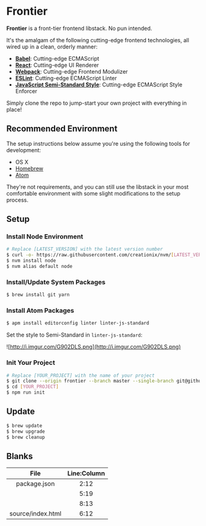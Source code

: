 Frontier
========

**Frontier** is a front-tier frontend libstack. No pun intended.

It's the amalgam of the following cutting-edge frontend technologies, all wired up in a clean, orderly manner:

* [**Babel**](https://github.com/babel/babel): Cutting-edge ECMAScript
* [**React**](https://github.com/facebook/react): Cutting-edge UI Renderer
* [**Webpack**](https://github.com/webpack/webpack): Cutting-edge Frontend Modulizer
* [**ESLint**](https://github.com/eslint/eslint): Cutting-edge ECMAScript Linter
* [**JavaScript Semi-Standard Style**](https://github.com/Flet/semistandard): Cutting-edge ECMAScript Style Enforcer

Simply clone the repo to jump-start your own project with everything in place!

Recommended Environment
-----------------------

The setup instructions below assume you're using the following tools for development:

* OS X
* [Homebrew](http://brew.sh/)
* [Atom](https://atom.io/)

They're not requirements, and you can still use the libstack in your most comfortable environment with some slight modifications to the setup process.

Setup
-----

### Install Node Environment

```bash
# Replace [LATEST_VERSION] with the latest version number
$ curl -o- https://raw.githubusercontent.com/creationix/nvm/[LATEST_VERSION]/install.sh | bash
$ nvm install node
$ nvm alias default node
```

### Install/Update System Packages

```bash
$ brew install git yarn
```

### Install Atom Packages

```bash
$ apm install editorconfig linter linter-js-standard
```

Set the style to Semi-Standard in `linter-js-standard`:

![http://i.imgur.com/G902DLS.png](http://i.imgur.com/G902DLS.png)

### Init Your Project

```bash
# Replace [YOUR_PROJECT] with the name of your project
$ git clone --origin frontier --branch master --single-branch git@github.com:gsklee/frontier.git [YOUR_PROJECT]
$ cd [YOUR_PROJECT]
$ npm run init
```

Update
------

```bash
$ brew update
$ brew upgrade
$ brew cleanup
```

Blanks
------

| File | Line:Column |
| :--: | :---------: |
| package.json | 2:12 |
|              | 5:19 |
|              | 8:13 |
| source/index.html | 6:12 |
